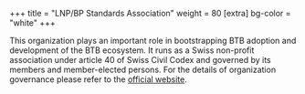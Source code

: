 +++
title = "LNP/BP Standards Association"
weight = 80
[extra]
bg-color = "white"
+++

This organization plays an important role in bootstrapping BTB adoption and
development of the BTB ecosystem. It runs as a Swiss non-profit association under
article 40 of Swiss Civil Codex and governed by its members and member-elected
persons. For the details of organization governance please refer to the
[official website](LNP/BP).

[LNP/BP]: https://lnp-bp.org
